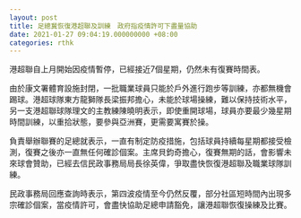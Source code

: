 ```yaml
---
layout: post
title: 足總冀恢復港超聯及訓練　政府指疫情許可下盡量協助
date: 2021-01-27 09:04:19.000000000 +08:00
categories: rthk
---
```


港超聯自上月開始因疫情暫停，已經接近7個星期，仍然未有復賽時間表。

由於康文署體育設施封閉，一批職業球員只能於戶外進行跑步等訓練，亦都無機會踢球。港超球隊東方龍獅隊長梁振邦擔心，未能於球場操練，難以保持技術水平，另一支港超聯球隊理文的主教練陳曉明表示，即使重開球場，球員亦要最少幾星期時間訓練，以重拾狀態，要參與亞洲賽，更需要寓賽於操。

負責舉辦聯賽的足總就表示，一直有制定防疫措施，包括球員持續每星期都接受檢測，復賽之後亦一直無任何確診個案。主席貝鈞奇擔心，復賽無期的話，會影響未來球會贊助，已經去信民政事務局局長徐英偉，爭取盡快恢復港超聯及職業球隊訓練。

民政事務局回應查詢時表示，第四波疫情至今仍然反覆，部分社區短時間內出現多宗確診個案，當疫情許可，會盡快協助足總申請豁免，讓港超聯恢復操練及比賽。
